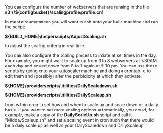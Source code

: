 You can configure the number of webservers that are running in the file **s3://${configbucket}/scalingprofile/profile.cnf**  

In most circumstances you will want to ssh onto your build machine and run the script: 

**${BUILD_HOME}/helperscripts/AdjustScaling.sh**

to adjust the scaling criteria in real time. 

You can also configure the scaling process to intiate at set times in the day. For example, you might want to scale up from 3 to 8 webservers at 7:30AM each day and scaled down from 8 to 3 again at 5:30 pm. You can use these scripts by going onto your autoscaler machine and doing a crontab -e to edit them and (possibly) alter the perioidicity at which they activate. 

**${HOME}/providerscripts/utilities/DailyScaledown.sh**  

**${HOME}/providerscripts/utilities/DailyScaleup.sh**  

from within cron to set how and when to scale up and scale down on a daily basis. If you want to set more scaling options automatically, you could, for example, make a copy of the **DailyScaleUp.sh** script and call it "MiddayScaleup.sh" and set a scaling event in cron such that there would be a daily scale up as well as your DailyScaledown and DailyScaleup
 
